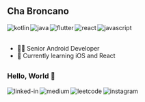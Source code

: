 ## Cha Broncano

<img align="left" alt="kotlin" src="https://img.shields.io/badge/Kotlin-0095D5?&style=flat-square&logo=kotlin&logoColor=white" />
<img align="left" alt="java" src="https://img.shields.io/badge/Java-ED8B00?style=flat-square&logo=java&logoColor=white" />
<img align="left" alt="flutter" src="https://img.shields.io/badge/Flutter-02569B?style=flat-square&logo=flutter&logoColor=white" />
<img align="left" alt="react" src="https://img.shields.io/badge/React-20232A?style=flat-square&logo=react&logoColor=61DAFB" />
<img align="left" alt="javascript" src="https://img.shields.io/badge/JavaScript-F7DF1E?style=flat-square&logo=javascript&logoColor=black" />

<br><br>
- 👩‍💻 Senior Android Developer
- 🌱 Currently learning iOS and React

##

### Hello, World 👋

[<img align="left" alt="linked-in" src="https://img.shields.io/badge/linkedin-%230077B5.svg?&style=for-the-badge&logo=linkedin&logoColor=white" />](https://www.linkedin.com/in/chabroncano/)

[<img align="left" alt="medium" src="https://img.shields.io/badge/medium-%2312100E.svg?&style=for-the-badge&logo=medium&logoColor=white" />](https://chabroncano.medium.com/)

[<img align="left" alt="leetcode" src="https://img.shields.io/badge/-LeetCode-FFA116?style=for-the-badge&logo=LeetCode&logoColor=black" />](https://leetcode.com/chabronicles/)

<!-- [<img align="left" alt="gitlab" src="https://img.shields.io/badge/GitLab-330F63?style=for-the-badge&logo=gitlab&logoColor=white" />](https://gitlab.com/chabroncano) -->
<!-- Bitbucket: https://img.shields.io/badge/Bitbucket-330F63?style=for-the-badge&logo=bitbucket&logoColor=white -->
<!-- Behance: https://img.shields.io/badge/-Behance-blue?style=for-the-badge&logo=behance&logoColor=white -->
<!-- Stack Overflow: https://img.shields.io/badge/Stack_Overflow-FE7A16?style=for-the-badge&logo=stack-overflow&logoColor=white -->

[<img align="left" alt="instagram" src="https://img.shields.io/badge/Instagram-E4405F?style=for-the-badge&logo=instagram&logoColor=white" />](https://www.instagram.com/_carrotte)

